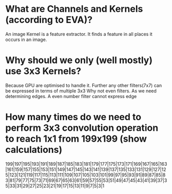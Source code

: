 What are Channels and Kernels (according to EVA)?
==================================================================================================================
An image 
Kernel is a feature extractor. It finds a feature in all places it occurs in an image.

Why should we only (well mostly) use 3x3 Kernels?
==================================================================================================================

Because GPU are optimised to handle it. Further any other filters(7x7) can be expressed in terms of multiple 3x3
Why not even filters. As we need determining edges. A even number filter cannot express edge

How many times do we need to perform 3x3 convolution operation to reach 1x1 from 199x199 (show calculations)
==================================================================================================================

199|197|195|193|191|189|187|185|183|181|179|177|175|173|171|169|167|165|163|161|159|157|155|153|151|149|147|145|143|141|139|137|135|133|131|129|127|125|123|121|119|117|115|113|111|109|107|105|103|101|99|97|95|93|91|89|87|85|83|81|79|77|75|73|71|69|67|65|63|61|59|57|55|53|51|49|47|45|43|41|39|37|35|33|31|29|27|25|23|21|19|17|15|13|11|9|7|5|3|1



